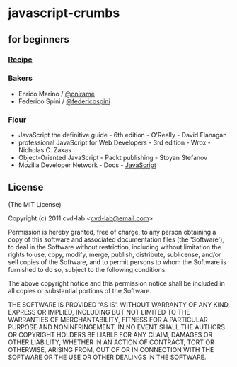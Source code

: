 # javascript-crumbs

## for beginners

### [Recipe](https://github.com/cvd-lab/javascript-crumbs/blob/master/chapters/Readme.md)


### Bakers

- Enrico Marino / [@onirame](https://twitter.com/#!/onirame)
- Federico Spini / [@federicospini](https://twitter.com/#!/federicospini)

### Flour

- JavaScript the definitive guide - 6th edition - O'Really - David Flanagan
- professional JavaScript for Web Developers - 3rd edition - Wrox - Nicholas C. Zakas
- Object-Oriented JavaScript - Packt publishing - Stoyan Stefanov
- Mozilla Developer Network - Docs - [JavaScript](https://developer.mozilla.org/en/JavaScript)

## License

(The MIT License)

Copyright (c) 2011 cvd-lab &lt;cvd-lab@email.com&gt;

Permission is hereby granted, free of charge, to any person obtaining
a copy of this software and associated documentation files (the
'Software'), to deal in the Software without restriction, including
without limitation the rights to use, copy, modify, merge, publish,
distribute, sublicense, and/or sell copies of the Software, and to
permit persons to whom the Software is furnished to do so, subject to
the following conditions:

The above copyright notice and this permission notice shall be
included in all copies or substantial portions of the Software.

THE SOFTWARE IS PROVIDED 'AS IS', WITHOUT WARRANTY OF ANY KIND,
EXPRESS OR IMPLIED, INCLUDING BUT NOT LIMITED TO THE WARRANTIES OF
MERCHANTABILITY, FITNESS FOR A PARTICULAR PURPOSE AND NONINFRINGEMENT.
IN NO EVENT SHALL THE AUTHORS OR COPYRIGHT HOLDERS BE LIABLE FOR ANY
CLAIM, DAMAGES OR OTHER LIABILITY, WHETHER IN AN ACTION OF CONTRACT,
TORT OR OTHERWISE, ARISING FROM, OUT OF OR IN CONNECTION WITH THE
SOFTWARE OR THE USE OR OTHER DEALINGS IN THE SOFTWARE.